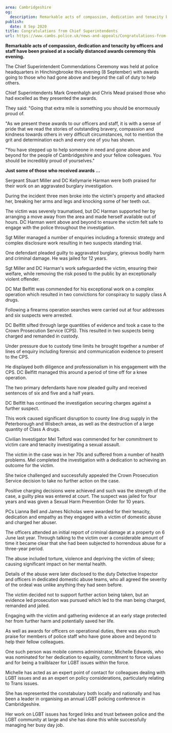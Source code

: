 ```yaml
area: Cambridgeshire
og:
  description: Remarkable acts of compassion, dedication and tenacity by officers and staff have been praised at a socially distanced awards ceremony this evening (8 September).
publish:
  date: 8 Sep 2020
title: Congratulations from Chief Superintendents
url: https://www.cambs.police.uk/news-and-appeals/Congratulations-from-chief-supts
```

**Remarkable acts of compassion, dedication and tenacity by officers and staff have been praised at a socially distanced awards ceremony this evening.**

The Chief Superintendent Commendations Ceremony was held at police headquarters in Hinchingbrooke this evening (8 September) with awards going to those who had gone above and beyond the call of duty to help others.

Chief Superintendents Mark Greenhalgh and Chris Mead praised those who had excelled as they presented the awards.

They said: "Going that extra mile is something you should be enormously proud of.

"As we present these awards to our officers and staff, it is with a sense of pride that we read the stories of outstanding bravery, compassion and kindness towards others in very difficult circumstances, not to mention the grit and determination each and every one of you has shown.

"You have stepped up to help someone in need and gone above and beyond for the people of Cambridgeshire and your fellow colleagues. You should be incredibly proud of yourselves."

**Just some of those who received awards …**

Sergeant Stuart Miller and DC Kellymarie Harman were both praised for their work on an aggravated burglary investigation.

During the incident three men broke into the victim's property and attacked her, breaking her arms and legs and knocking some of her teeth out.

The victim was severely traumatised, but DC Harman supported her by arranging a move away from the area and made herself available out of hours. DC Harman went above and beyond to ensure the victim felt safe to engage with the police throughout the investigation.

Sgt Miller managed a number of enquiries including a forensic strategy and complex disclosure work resulting in two suspects standing trial.

One defendant pleaded guilty to aggravated burglary, grievous bodily harm and criminal damage. He was jailed for 12 years.

Sgt Miller and DC Harman's work safeguarded the victim, ensuring their welfare, while removing the risk posed to the public by an exceptionally violent offender.

DC Mat Belfitt was commended for his exceptional work on a complex operation which resulted in two convictions for conspiracy to supply class A drugs.

Following a firearms operation searches were carried out at four addresses and six suspects were arrested.

DC Belfitt sifted through large quantities of evidence and took a case to the Crown Prosecution Service (CPS). This resulted in two suspects being charged and remanded in custody.

Under pressure due to custody time limits he brought together a number of lines of enquiry including forensic and communication evidence to present to the CPS.

He displayed both diligence and professionalism in his engagement with the CPS. DC Belfitt managed this around a period of time off for a knee operation.

The two primary defendants have now pleaded guilty and received sentences of six and five and a half years.

DC Belfitt has continued the investigation securing charges against a further suspect.

This work caused significant disruption to county line drug supply in the Peterborough and Wisbech areas, as well as the destruction of a large quantity of Class A drugs.

Civilian Investigator Mel Telford was commended for her commitment to victim care and tenacity investigating a sexual assault.

The victim in the case was in her 70s and suffered from a number of health problems. Mel completed the investigation with a dedication to achieving an outcome for the victim.

She twice challenged and successfully appealed the Crown Prosecution Service decision to take no further action on the case.

Positive charging decisions were achieved and such was the strength of the case, a guilty plea was entered at court. The suspect was jailed for four years and was given a Sexual Harm Prevention Order for 10 years.

PCs Lianna Bell and James Nicholas were awarded for their tenacity, dedication and empathy as they engaged with a victim of domestic abuse and charged her abuser.

The officers attended an initial report of criminal damage at a property on 6 June last year. Through talking to the victim over a considerable amount of time it became clear that she had been subjected to horrendous abuse for a three-year period.

The abuse included torture, violence and depriving the victim of sleep; causing significant impact on her mental health.

Details of the abuse were later disclosed to the duty Detective Inspector and officers in dedicated domestic abuse teams, who all agreed the severity of the ordeal was unlike anything they had seen before.

The victim decided not to support further action being taken, but an evidence led prosecution was pursued which led to the man being charged, remanded and jailed.

Engaging with the victim and gathering evidence at an early stage protected her from further harm and potentially saved her life.

As well as awards for officers on operational duties, there was also much praise for members of police staff who have gone above and beyond to help their fellow colleagues.

One such person was mobile comms administrator, Michelle Edwards, who was nominated for her dedication to equality, commitment to force values and for being a trailblazer for LGBT issues within the force.

Michelle has acted as an expert point of contact for colleagues dealing with LGBT issues and as an expert on policy considerations, particularly relating to Trans issues.

She has represented the constabulary both locally and nationally and has been a leader in organising an annual LGBT policing conference in Cambridgeshire.

Her work on LGBT issues has forged links and trust between police and the LGBT community at large and she has done this while successfully managing her busy day job.
